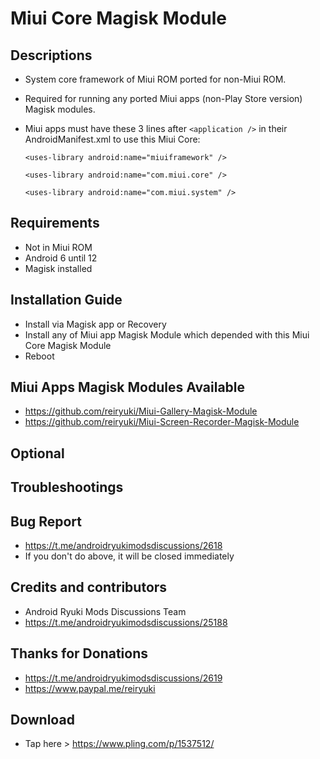 # Miui Core Magisk Module

## Descriptions
- System core framework of Miui ROM ported for non-Miui ROM.
- Required for running any ported Miui apps (non-Play Store version) Magisk modules.
- Miui apps must have these 3 lines after `<application />` in their AndroidManifest.xml to use this Miui Core:

  `<uses-library android:name="miuiframework" />`

  `<uses-library android:name="com.miui.core" />`

  `<uses-library android:name="com.miui.system" />`

## Requirements
- Not in Miui ROM
- Android 6 until 12
- Magisk installed

## Installation Guide
- Install via Magisk app or Recovery
- Install any of Miui app Magisk Module which depended with this Miui Core Magisk Module
- Reboot

## Miui Apps Magisk Modules Available
- https://github.com/reiryuki/Miui-Gallery-Magisk-Module
- https://github.com/reiryuki/Miui-Screen-Recorder-Magisk-Module

## Optional

## Troubleshootings

## Bug Report
- https://t.me/androidryukimodsdiscussions/2618
- If you don't do above, it will be closed immediately

## Credits and contributors
- Android Ryuki Mods Discussions Team
- https://t.me/androidryukimodsdiscussions/25188

## Thanks for Donations
- https://t.me/androidryukimodsdiscussions/2619
- https://www.paypal.me/reiryuki

## Download
- Tap here > https://www.pling.com/p/1537512/



